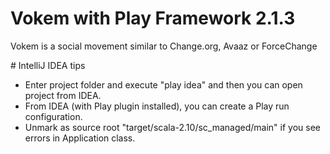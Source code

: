 Vokem with Play Framework 2.1.3
===============================

Vokem is a social movement similar to Change.org, Avaaz or ForceChange

# IntelliJ IDEA tips

- Enter project folder and execute "play idea" and then you can open project from IDEA.
- From IDEA (with Play plugin installed), you can create a Play run configuration.
- Unmark as source root "target/scala-2.10/sc_managed/main" if you see errors in Application class.

